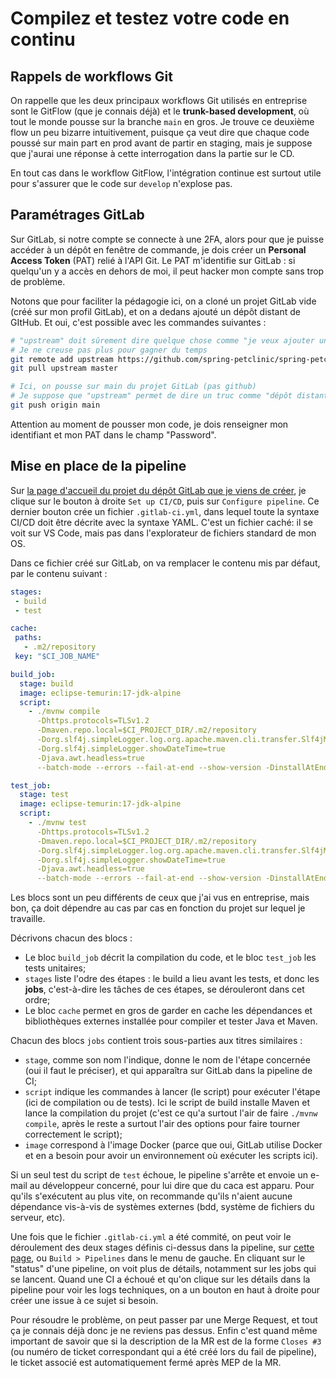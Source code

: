 # Compilez et testez votre code en continu

## Rappels de workflows Git

On rappelle que les deux principaux workflows Git utilisés en entreprise sont le GitFlow (que je connais déjà) et le **trunk-based development**, où tout le monde pousse sur la branche `main` en gros. Je trouve ce deuxième flow un peu bizarre intuitivement, puisque ça veut dire que chaque code poussé sur main part en prod avant de partir en staging, mais je suppose que j'aurai une réponse à cette interrogation dans la partie sur le CD.

En tout cas dans le workflow GitFlow, l'intégration continue est surtout utile pour s'assurer que le code sur `develop` n'explose pas.

## Paramétrages GitLab

Sur GitLab, si notre compte se connecte à une 2FA, alors pour que je puisse accéder à un dépôt en fenêtre de commande, je dois créer un **Personal Access Token** (PAT) relié à l'API Git. Le PAT m'identifie sur GitLab : si quelqu'un y a accès en dehors de moi, il peut hacker mon compte sans trop de problème.

Notons que pour faciliter la pédagogie ici, on a cloné un projet GitLab vide (créé sur mon profil GitLab), et on a dedans ajouté un dépôt distant de GItHub. Et oui, c'est possible avec les commandes suivantes :

```bash
# "upstream" doit sûrement dire quelque chose comme "je veux ajouter un remote mais le terme origin est déjà pris" je pense
# Je ne creuse pas plus pour gagner du temps
git remote add upstream https://github.com/spring-petclinic/spring-petclinic-microservices.git
git pull upstream master

# Ici, on pousse sur main du projet GitLab (pas github)
# Je suppose que "upstream" permet de dire un truc comme "dépôt distant secondaire", ou un truc comme ça
git push origin main
```

Attention au moment de pousser mon code, je dois renseigner mon identifiant et mon PAT dans le champ "Password".

## Mise en place de la pipeline

Sur [la page d'accueil du projet du dépôt GitLab que je viens de créer](https://gitlab.com/Peterkolios/spring-petclinic-microservices), je clique sur le bouton à droite `Set up CI/CD`, puis sur `Configure pipeline`. Ce dernier bouton crée un fichier `.gitlab-ci.yml`, dans lequel toute la syntaxe CI/CD doit être décrite avec la syntaxe YAML. C'est un fichier caché: il se voit sur VS Code, mais pas dans l'explorateur de fichiers standard de mon OS.

Dans ce fichier créé sur GitLab, on va remplacer le contenu mis par défaut, par le contenu suivant :

```YAML
stages:
 - build
 - test

cache:
 paths:
   - .m2/repository
 key: "$CI_JOB_NAME"

build_job:
  stage: build
  image: eclipse-temurin:17-jdk-alpine
  script:
    - ./mvnw compile
      -Dhttps.protocols=TLSv1.2
      -Dmaven.repo.local=$CI_PROJECT_DIR/.m2/repository
      -Dorg.slf4j.simpleLogger.log.org.apache.maven.cli.transfer.Slf4jMavenTransferListener=WARN
      -Dorg.slf4j.simpleLogger.showDateTime=true
      -Djava.awt.headless=true
      --batch-mode --errors --fail-at-end --show-version -DinstallAtEnd=true -DdeployAtEnd=true

test_job:
  stage: test
  image: eclipse-temurin:17-jdk-alpine
  script:
    - ./mvnw test
      -Dhttps.protocols=TLSv1.2
      -Dmaven.repo.local=$CI_PROJECT_DIR/.m2/repository
      -Dorg.slf4j.simpleLogger.log.org.apache.maven.cli.transfer.Slf4jMavenTransferListener=WARN
      -Dorg.slf4j.simpleLogger.showDateTime=true
      -Djava.awt.headless=true
      --batch-mode --errors --fail-at-end --show-version -DinstallAtEnd=true -DdeployAtEnd=true
```

Les blocs sont un peu différents de ceux que j'ai vus en entreprise, mais bon, ça doit dépendre au cas par cas en fonction du projet sur lequel je travaille.

Décrivons chacun des blocs :

- Le bloc `build_job` décrit la compilation du code, et le bloc `test_job` les tests unitaires;
- `stages` liste l'odre des étapes : le build a lieu avant les tests, et donc les **jobs**, c'est-à-dire les tâches de ces étapes, se dérouleront dans cet ordre;
- Le bloc `cache` permet en gros de garder en cache les dépendances et bibliothèques externes installée pour compiler et tester Java et Maven.

Chacun des blocs `jobs` contient trois sous-parties aux titres similaires :

- `stage`, comme son nom l'indique, donne le nom de l'étape concernée (oui il faut le préciser), et qui apparaîtra sur GitLab dans la pipeline de CI;
- `script` indique les commandes à lancer (le script) pour exécuter l'étape (ici de compilation ou de tests). Ici le script de build installe Maven et lance la compilation du projet (c'est ce qu'a surtout l'air de faire `./mvnw compile`, après le reste a surtout l'air des options pour faire tourner correctement le script);
- `image` correspond à l'image Docker (parce que oui, GitLab utilise Docker et en a besoin pour avoir un environnement où exécuter les scripts ici).

Si un seul test du script de `test` échoue, le pipeline s'arrête et envoie un e-mail au développeur concerné, pour lui dire que du caca est apparu. Pour qu'ils s'exécutent au plus vite, on recommande qu'ils n'aient aucune dépendance vis-à-vis de systèmes externes (bdd, système de fichiers du serveur, etc).

Une fois que le fichier `.gitlab-ci.yml` a été commité, on peut voir le déroulement des deux stages définis ci-dessus dans la pipeline, sur [cette page](https://gitlab.com/Peterkolios/spring-petclinic-microservices/-/pipelines), ou `Build > Pipelines` dans le menu de gauche.
En cliquant sur le "status" d'une pipeline, on voit plus de détails, notamment sur les jobs qui se lancent.
Quand une CI a échoué et qu'on clique sur les détails dans la pipeline pour voir les logs techniques, on a un bouton en haut à droite pour créer une issue à ce sujet si besoin.

Pour résoudre le problème, on peut passer par une Merge Request, et tout ça je connais déjà donc je ne reviens pas dessus.
Enfin c'est quand même important de savoir que si la description de la MR est de la forme `Closes #3` (ou numéro de ticket correspondant qui a été créé lors du fail de pipeline), le ticket associé est automatiquement fermé après MEP de la MR.
